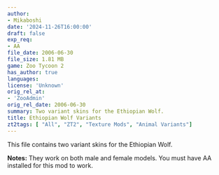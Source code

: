 ```yaml
---
author:
- Mikaboshi
date: '2024-11-26T16:00:00'
draft: false
exp_req:
- AA
file_date: 2006-06-30
file_size: 1.81 MB
game: Zoo Tycoon 2
has_author: true
languages:
license: 'Unknown'
orig_rel_at:
- 'ZooAdmin'
orig_rel_date: 2006-06-30
summary: Two variant skins for the Ethiopian Wolf.
title: Ethiopian Wolf Variants
zt2tags: [ "All", "ZT2", "Texture Mods", "Animal Variants"]
---
```

This file contains two variant skins for the Ethiopian Wolf.  

**Notes:** They work on both male and female models. You must have AA installed for this mod to work.
